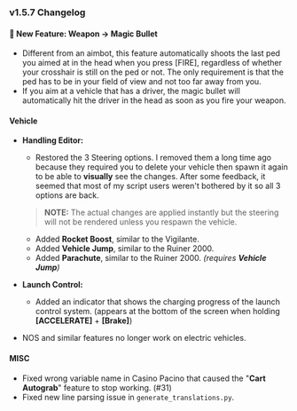 ### v1.5.7 Changelog

#### 🎉 New Feature: Weapon -> Magic Bullet

- Different from an aimbot, this feature automatically shoots the last ped you aimed at in the head when you press [FIRE], regardless of whether your crosshair is still on the ped or not. The only requirement is that the ped has to be in your field of view and not too far away from you.
- If you aim at a vehicle that has a driver, the magic bullet will automatically hit the driver in the head as soon as you fire your weapon.

#### Vehicle

- **Handling Editor:**
  - Restored the 3 Steering options. I removed them a long time ago because they required you to delete your vehicle then spawn it again to be able to **visually** see the changes. After some feedback, it seemed that most of my script users weren't bothered by it so all 3 options are back.

  > **NOTE:** The actual changes are applied instantly but the steering will not be rendered unless you respawn the vehicle.

  - Added **Rocket Boost**, similar to the Vigilante.
  - Added **Vehicle Jump**, similar to the Ruiner 2000.
  - Added **Parachute**, similar to the Ruiner 2000. *(requires **Vehicle Jump**)*

- **Launch Control:**
  - Added an indicator that shows the charging progress of the launch control system. (appears at the bottom of the screen when holding **[ACCELERATE]** + **[Brake]**)

- NOS and similar features no longer work on electric vehicles.

#### MISC

- Fixed wrong variable name in Casino Pacino that caused the "**Cart Autograb**" feature to stop working. (#31)
- Fixed new line parsing issue in `generate_translations.py`.
